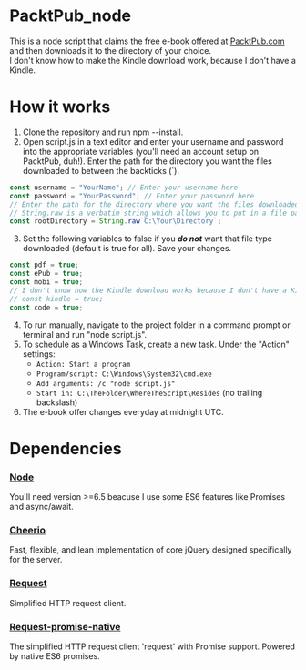 # PacktPub_node
This is a node script that claims the free e-book offered at [PacktPub.com](https://www.packtpub.com/packt/offers/free-learning/) and then downloads it to the directory of your choice.  
I don't know how to make the Kindle download work, because I don't have a Kindle.

# How it works
1. Clone the repository and run npm --install.
2. Open script.js in a text editor and enter your username and password into the appropriate variables (you'll need an account setup on PacktPub, duh!). Enter the path for the directory you want the files downloaded to between the backticks (`).
```javascript
const username = "YourName"; // Enter your username here
const password = "YourPassword"; // Enter your password here
// Enter the path for the directory where you want the files downloaded between the backticks (`).
// String.raw is a verbatim string which allows you to put in a file path without needing to escape the slashes.
const rootDirectory = String.raw`C:\Your\Directory`;
```
3. Set the following variables to false if you **_do not_** want that file type downloaded (default is true for all). Save your changes.
```javascript
const pdf = true;
const ePub = true;
const mobi = true;
// I don't know how the Kindle download works because I don't have a Kindle to try it on.
// const kindle = true;
const code = true;
```
4. To run manually, navigate to the project folder in a command prompt or terminal and run "node script.js".
5. To schedule as a Windows Task, create a new task. Under the "Action" settings:
    - `Action: Start a program`
    - `Program/script: C:\Windows\System32\cmd.exe`
    - `Add arguments: /c "node script.js"`
    - `Start in: C:\TheFolder\WhereTheScript\Resides` (no trailing backslash)
6. The e-book offer changes everyday at midnight UTC.

# Dependencies
### [Node](https://nodejs.org/)
You'll need version >=6.5 beacuse I use some ES6 features like Promises and async/await.

### [Cheerio](https://cheerio.js.org/)
Fast, flexible, and lean implementation of core jQuery designed specifically for the server.

### [Request](https://github.com/request/request#request---simplified-http-client)
Simplified HTTP request client.

### [Request-promise-native](https://github.com/request/request-promise-native#request-promise-native)
The simplified HTTP request client 'request' with Promise support. Powered by native ES6 promises.

